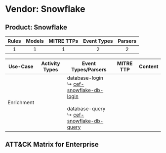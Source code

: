 Vendor: Snowflake
=================
Product: Snowflake
------------------
| Rules | Models | MITRE TTPs | Event Types | Parsers |
|:-----:|:------:|:----------:|:-----------:|:-------:|
|   1   |   1    |     1      |      2      |    2    |

|  Use-Case  | Activity Types | Event Types/Parsers                                                                                                                                                                                        | MITRE TTP | Content                                                |
|:----------:| -------------- | ---------------------------------------------------------------------------------------------------------------------------------------------------------------------------------------------------------- | --------- | ------------------------------------------------------ |
| Enrichment | <ul></li></ul> |  database-login<br> ↳ [cef-snowflake-db-login](Parsers/parserContent_cef-snowflake-db-login.md)<br><br> database-query<br> ↳ [cef-snowflake-db-query](Parsers/parserContent_cef-snowflake-db-query.md)<br> |           | [](Rules_Models/r_m_snowflake_snowflake_Enrichment.md) |

ATT&CK Matrix for Enterprise
----------------------------
